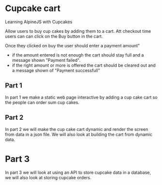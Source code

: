 # Cupcake cart

Learning AlpineJS with Cupcakes

Allow users to buy cup cakes by adding them to a cart. Att checkout time users can can click on the Buy button in the cart.

Once they clicked on buy the user should enter a payment amount"

* if the amount entered is not enough the cart should stay full and a message shown "Payment failed". 
* if the right amount or more is offered the cart should be cleared out and a message shown of "Payment successfull"

## Part 1

In part 1 we make a static web page interactive by adding a cup cake cart so the people can order sum cup cakes.


## Part 2

In part 2 we will make the cup cake cart dynamic and render the screen from data in a json file. We will also look at building the cart from dynamic data.

# Part 3


In part 3 we will look at using an API to store cupcake data in a database, we will also look at storing cupcake orders.



